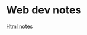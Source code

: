 # Web dev notes

[Html notes](https://docs.google.com/document/d/1Q1sFRTaBGfhnxgJjcb87n6XVlB8k0ajncMdP6dJ9Rzs/edit?usp=sharing)
